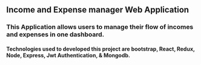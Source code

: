 ## Income and Expense manager Web Application

### This Application allows users to manage their flow of incomes and expenses in one dashboard.

#### Technologies used to developed this project are bootstrap, React, Redux, Node, Express, Jwt Authentication, & Mongodb.

